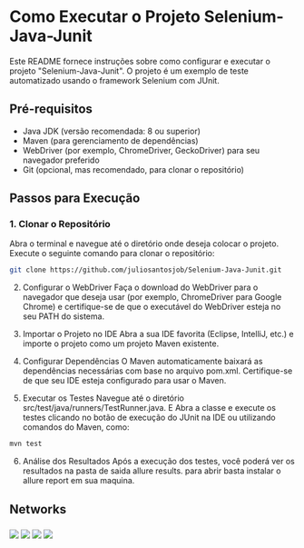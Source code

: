 # Como Executar o Projeto Selenium-Java-Junit

Este README fornece instruções sobre como configurar e executar o projeto "Selenium-Java-Junit". O projeto é um exemplo de teste automatizado usando o framework Selenium com JUnit.

## Pré-requisitos

- Java JDK (versão recomendada: 8 ou superior)
- Maven (para gerenciamento de dependências)
- WebDriver (por exemplo, ChromeDriver, GeckoDriver) para seu navegador preferido
- Git (opcional, mas recomendado, para clonar o repositório)

## Passos para Execução

### 1. Clonar o Repositório

Abra o terminal e navegue até o diretório onde deseja colocar o projeto. Execute o seguinte comando para clonar o repositório:

```sh
git clone https://github.com/juliosantosjob/Selenium-Java-Junit.git
```

2. Configurar o WebDriver
   Faça o download do WebDriver para o navegador que deseja usar (por exemplo, ChromeDriver para Google Chrome) e certifique-se de que o executável do WebDriver esteja no seu PATH do sistema.

3. Importar o Projeto no IDE
   Abra a sua IDE favorita (Eclipse, IntelliJ, etc.) e importe o projeto como um projeto Maven existente.

4. Configurar Dependências
   O Maven automaticamente baixará as dependências necessárias com base no arquivo pom.xml. Certifique-se de que seu IDE esteja configurado para usar o Maven.

5. Executar os Testes
   Navegue até o diretório src/test/java/runners/TestRunner.java. E Abra a classe e execute os testes clicando no botão de execução do JUnit na IDE ou utilizando comandos do Maven, como:

```sh
mvn test
```
6. Análise dos Resultados
   Após a execução dos testes, você poderá ver os resultados na pasta de saida allure results. para abrir basta instalar o allure report em sua maquina.




## Networks
###
<div>

[<img src="https://img.shields.io/badge/linkedin-%230077B5.svg?&style=for-the-badge&logo=linkedin&logoColor=white" />](https://www.linkedin.com/in/julio-santos-43428019b)
[<img src = "https://img.shields.io/badge/instagram-%23E4405F.svg?&style=for-the-badge&logo=instagram&logoColor=white">](https://www.instagram.com/juli0sts/)
[<img src = "https://img.shields.io/badge/facebook-%231877F2.svg?&style=for-the-badge&logo=facebook&logoColor=white">](https://www.facebook.com/profile.php?id=100003793058455)
<a href="mailto:julio958214@gmail.com"><img src="https://img.shields.io/badge/-Gmail-%23333?style=for-the-badge&logo=gmail&logoColor=white" target="_blank">
</a> 
